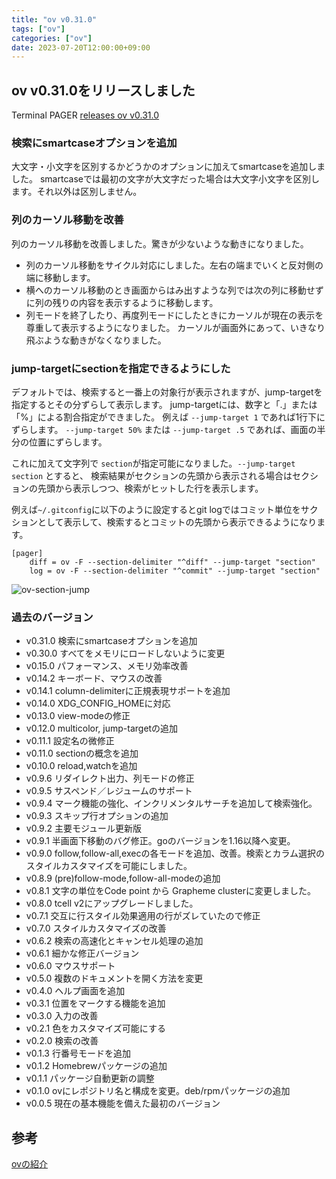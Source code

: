```yaml
---
title: "ov v0.31.0"
tags: ["ov"]
categories: ["ov"]
date: 2023-07-20T12:00:00+09:00
---
```

## ov v0.31.0をリリースしました

Terminal PAGER [releases ov v0.31.0](https://github.com/noborus/ov/releases/tag/v0.31.0)

### 検索にsmartcaseオプションを追加

大文字・小文字を区別するかどうかのオプションに加えてsmartcaseを追加しました。
smartcaseでは最初の文字が大文字だった場合は大文字小文字を区別します。それ以外は区別しません。

### 列のカーソル移動を改善

列のカーソル移動を改善しました。驚きが少ないような動きになりました。

* 列のカーソル移動をサイクル対応にしました。左右の端までいくと反対側の端に移動します。
* 横へのカーソル移動のとき画面からはみ出すような列では次の列に移動せずに列の残りの内容を表示するように移動します。
* 列モードを終了したり、再度列モードにしたときにカーソルが現在の表示を尊重して表示するようになりました。
  カーソルが画面外にあって、いきなり飛ぶような動きがなくなりました。

### jump-targetにsectionを指定できるようにした

デフォルトでは、検索すると一番上の対象行が表示されますが、jump-targetを指定するとその分ずらして表示します。
jump-targetには、数字と「.」または「%」による割合指定ができました。
例えば `--jump-target 1` であれば1行下にずらします。
`--jump-target 50%` または `--jump-target .5`  であれば、画面の半分の位置にずらします。

これに加えて文字列で `section`が指定可能になりました。`--jump-target section` とすると、
検索結果がセクションの先頭から表示される場合はセクションの先頭から表示しつつ、検索がヒットした行を表示します。

例えば`~/.gitconfig`に以下のように設定するとgit logではコミット単位をサクションとして表示して、検索するとコミットの先頭から表示できるようになります。

```gitconfig
[pager]
	diff = ov -F --section-delimiter "^diff" --jump-target "section"
	log = ov -F --section-delimiter "^commit" --jump-target "section"
```

![ov-section-jump](/ov/ov-section-jump.gif)

### 過去のバージョン

* v0.31.0 検索にsmartcaseオプションを追加
* v0.30.0 すべてをメモリにロードしないように変更
* v0.15.0 パフォーマンス、メモリ効率改善
* v0.14.2 キーボード、マウスの改善
* v0.14.1 column-delimiterに正規表現サポートを追加
* v0.14.0 XDG_CONFIG_HOMEに対応
* v0.13.0 view-modeの修正
* v0.12.0 multicolor, jump-targetの追加
* v0.11.1 設定名の微修正
* v0.11.0 sectionの概念を追加
* v0.10.0 reload,watchを追加
* v0.9.6 リダイレクト出力、列モードの修正
* v0.9.5 サスペンド／レジュームのサポート
* v0.9.4 マーク機能の強化、インクリメンタルサーチを追加して検索強化。
* v0.9.3 スキップ行オプションの追加
* v0.9.2 主要モジュール更新版
* v0.9.1 半画面下移動のバグ修正。goのバージョンを1.16以降へ変更。
* v0.9.0 follow,follow-all,execの各モードを追加、改善。検索とカラム選択のスタイルカスタマイズを可能にしました。
* v0.8.9 (pre)follow-mode,follow-all-modeの追加
* v0.8.1 文字の単位をCode point から Grapheme clusterに変更しました。
* v0.8.0 tcell v2にアップグレードしました。
* v0.7.1 交互に行スタイル効果適用の行がズレていたので修正
* v0.7.0 スタイルカスタマイズの改善
* v0.6.2 検索の高速化とキャンセル処理の追加
* v0.6.1 細かな修正バージョン
* v0.6.0 マウスサポート
* v0.5.0 複数のドキュメントを開く方法を変更
* v0.4.0 ヘルプ画面を追加
* v0.3.1 位置をマークする機能を追加
* v0.3.0 入力の改善
* v0.2.1 色をカスタマイズ可能にする
* v0.2.0 検索の改善
* v0.1.3 行番号モードを追加
* v0.1.2 Homebrewパッケージの追加
* v0.1.1 パッケージ自動更新の調整
* v0.1.0 ovにレポジトリ名と構成を変更。deb/rpmパッケージの追加
* v0.0.5 現在の基本機能を備えた最初のバージョン

## 参考

[ovの紹介](/ov/)
